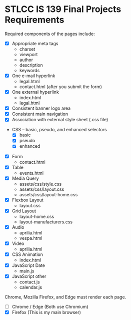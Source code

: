 # STLCC IS 139 Final Projects Requirements

Required components of the pages include:

- [x] Appropriate meta tags
  - charset
  - viewport
  - author
  - description
  - keywords
- [x] One e-mail hyperlink
  - legal.html
  - contact.html (after you submit the form)
- [x] One external hyperlink
  - index.html
  - legal.html
- [x] Consistent banner logo area
- [x] Consistent main navigation
- [x] Association with external style sheet (.css file)
- CSS – basic, pseudo, and enhanced selectors
  - [x] basic
  - [x] pseudo
  - [x] enhanced
- [x] Form
  - contact.html
- [x] Table
  - events.html
- [x] Media Query
  - assets/css/style.css
  - assets/css/layout.css
  - assets/css/layout-home.css
- [x] Flexbox Layout
  - layout.css
- [x] Grid Layout
  - layout-home.css
  - layout-manufacturers.css
- [x] Audio
  - aprilia.html
  - vespa.html
- [x] Video
  - aprilia.html
- [x] CSS Animation
  - index.html
- [x] JavaScript Date
  - main.js
- [x] JavaScript other
  - contact.js
  - calendar.js

Chrome, Mozilla Firefox, and Edge must render each page.

- [ ] Chrome / Edge (Both use Chromium)
- [x] Firefox (This is my main browser)
